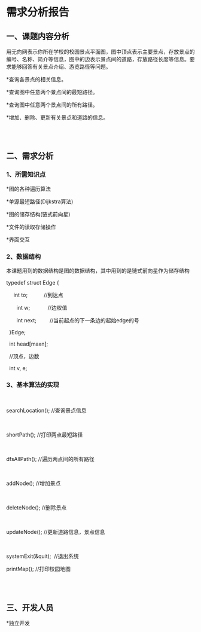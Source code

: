 <!DOCTYPE html>
<html lang="en">
<head>
    <meta charset="UTF-8">
    <meta name="viewport" content="width=device-width, initial-scale=1.0">
</head>
<body>
    <h1>需求分析报告</h1>
    <h2>一、课题内容分析</h2>
    <p> 
        用无向网表示你所在学校的校园景点平面图，图中顶点表示主要景点，存放景点的编号、名称、简介等信息，图中的边表示景点间的道路，存放路径长度等信息。要求能够回答有关景点介绍、游览路径等问题。
    </p>
        <p>*查询各景点的相关信息。</p>
        <p>*查询图中任意两个景点间的最短路径。</p>
        <p>*查询图中任意两个景点间的所有路径。</p>
        <p>*增加、删除、更新有关景点和道路的信息。</p>
        <br><br>
        <h2>二、需求分析</h2>
<h3>1、所需知识点</h3>
   <p>*图的各种遍历算法</p>
   <p>*单源最短路径(Dijkstra算法)</p>
   <p>*图的储存结构(链式前向星)</p>
   <p>*文件的读取存储操作</p>
   <p>*界面交互</p>
<h3>2、数据结构</h3>
       <p>本课题用到的数据结构是图的数据结构，其中用到的是链式前向星作为储存结构</p> 
<p>typedef struct Edge {</p>
<p>        				int to;           //到达点</p>
<p>           		int w;            //边权值</p> 
<p>            		int next;         //当前起点的下一条边的起始edge的号</p> 
<p>         }Edge;</p>
<p>        int head[maxn]; </p> 
<p>         //顶点，边数</p>
<p>        int v, e;</p>
<h3>3、基本算法的实现</h3>
      <p>searchLocation();			//查询景点信息</p>       
      <p>shortPath();				//打印两点最短路径</p>       
      <p>dfsAllPath();				//遍历两点间的所有路径</p>           
      <p>addNode(); 				//增加景点</p>
      <p>deleteNode();				//删除景点</p>  
      <p>updateNode();				//更新道路信息，景点信息</p>
      <p>systemExit(&quit); 		//退出系统</p>
      <p>printMap();				//打印校园地图</p>  
      <br><br>
 <h2>三、开发人员</h2>
   <p>*独立开发</p>
</body>
</html>
